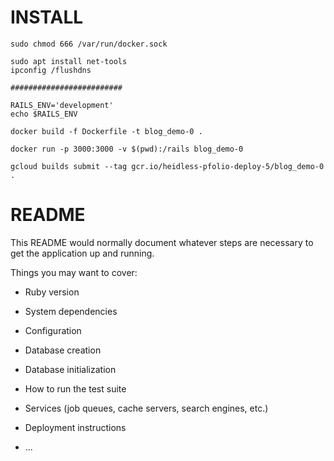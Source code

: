 # INSTALL

```
sudo chmod 666 /var/run/docker.sock

sudo apt install net-tools
ipconfig /flushdns

#########################

RAILS_ENV='development'
echo $RAILS_ENV

docker build -f Dockerfile -t blog_demo-0 .

docker run -p 3000:3000 -v $(pwd):/rails blog_demo-0

gcloud builds submit --tag gcr.io/heidless-pfolio-deploy-5/blog_demo-0 .

```

# README

This README would normally document whatever steps are necessary to get the
application up and running.

Things you may want to cover:

* Ruby version

* System dependencies

* Configuration

* Database creation

* Database initialization

* How to run the test suite

* Services (job queues, cache servers, search engines, etc.)

* Deployment instructions

* ...
